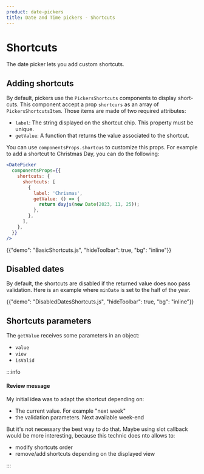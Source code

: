 ```yaml
---
product: date-pickers
title: Date and Time pickers - Shortcuts
---
```


# Shortcuts

<p class="description">The date picker lets you add custom shortcuts.</p>

## Adding shortcuts

By default, pickers use the `PickersShortcuts` components to display short-cuts.
This component accept a prop `shortcurs` as an array of `PickersShortcutsItem`.
Those items are made of two required attributes:

- `label`: The string displayed on the shortcut chip. This property must be unique.
- `getValue`: A function that returns the value associated to the shortcut.

You can use `componentsProps.shortcus` to customize this props. For example to add a shortcut to Christmas Day, you can do the following:

```jsx
<DatePicker
  componentsProps={{
    shortcuts: {
      shortcuts: [
        {
          label: 'Chrismas',
          getValue: () => {
            return dayjs(new Date(2023, 11, 25));
          },
        },
      ],
    },
  }}
/>
```

{{"demo": "BasicShortcuts.js", "hideToolbar": true, "bg": "inline"}}

## Disabled dates

By default, the shortcuts are disabled if the returned value does noo pass validation. Here is an example where `minDate` is set to the half of the year.

{{"demo": "DisabledDatesShortcuts.js", "hideToolbar": true, "bg": "inline"}}

## Shortcuts parameters

The `getValue` receives some parameters in an object:

- `value`
- `view`
- `isValid`

:::info

#### Review message

My initial idea was to adapt the shortcut depending on:

- The current value. For example "next week"
- the validation parameters. Next available week-end

But it's not necessary the best way to do that. Maybe using slot callback would be more interesting, because this technic does nto allows to:

- modify shortcuts order
- remove/add shortcuts depending on the displayed view

:::
